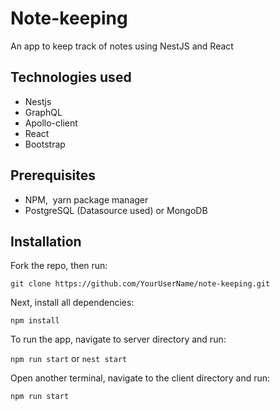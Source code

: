 # Note-keeping
An app to keep track of notes using NestJS and React

## Technologies used
* Nestjs
* GraphQL
* Apollo-client
* React 
* Bootstrap

## Prerequisites  
* NPM,  yarn package manager
* PostgreSQL (Datasource used) or MongoDB

## Installation

Fork the repo, then run:

`git clone https://github.com/YourUserName/note-keeping.git`

Next, install all dependencies:

`npm install`

To run the app, navigate to server directory and run: 

`npm run start` or `nest start`

Open another terminal, navigate to the client directory and run:

`npm run start`
